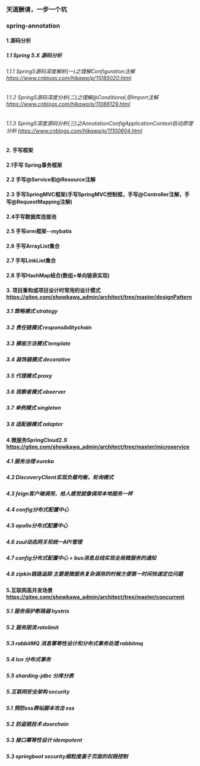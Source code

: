 ### 天道酬请，一步一个坑
### spring-annotation

#### 1.源码分析
##### 1.1 Spring 5.X 源码分析
###### 1.1.1 Spring5源码深度解析(一)之理解Configuration注解   https://www.cnblogs.com/hlkawa/p/11085020.html
###### 1.1.2 Spring5源码深度分析(二)之理解@Conditional,@Import注解   https://www.cnblogs.com/hlkawa/p/11088129.html
###### 1.1.3 Spring5深度源码分析(三)之AnnotationConfigApplicationContext启动原理分析   https://www.cnblogs.com/hlkawa/p/11100604.html

#### 2. 手写框架 
#### 2.1手写 Spring事务框架
#### 2.2 手写@Service和@Resource注解
#### 2.3 手写SpringMVC框架(手写SpringMVC控制框，手写@Controller注解，手写@RequestMapping注解)
#### 2.4手写数据库连接池
#### 2.5 手写orm框架--mybatis
#### 2.6 手写ArrayList集合
#### 2.7 手写LinkList集合
#### 2.8 手写HashMap结合(数组+单向链表实现)

#### 3. 项目重构或项目设计时常用的设计模式 https://gitee.com/showkawa_admin/architect/tree/master/designPattern
##### 3.1 策略模式 strategy
##### 3.2 责任链模式 responsibilitychain
##### 3.3 模板方法模式 template
##### 3.4 装饰器模式 decorative
##### 3.5 代理模式 proxy
##### 3.6 观察者模式 observer
##### 3.7 单例模式 singleton
##### 3.8 适配器模式 adapter

#### 4.微服务SpringCloud2.X  https://gitee.com/showkawa_admin/architect/tree/master/microservice
##### 4.1 服务治理 eureka
##### 4.2 DiscoveryClient实现负载均衡，轮询模式
##### 4.3 feign客户端调用，给人感觉就像调用本地服务一样
##### 4.4 config分布式配置中心
##### 4.5 apollo分布式配置中心
##### 4.6 zuul动态网关和统一API管理
##### 4.7 config分布式配置中心 + bus消息总线实现全局微服务的通知
##### 4.8 zipkin链路追踪 主要是微服务复杂调用的时候方便第一时间快速定位问题

#### 5.互联网高并发场景  https://gitee.com/showkawa_admin/architect/tree/master/concurrent
##### 5.1 服务保护断路器 hystrix
##### 5.2 服务限流 ratelimit
##### 5.3 rabbitMQ 消息幂等性设计和分布式事务处理 rabbitmq
##### 5.4 lcn 分布式事务
##### 5.5 sharding-jdbc 分库分表
##### 5.互联网安全架构 security
##### 5.1 预防xss跨站脚本攻击 xss
##### 5.2 防盗链技术 doorchain
##### 5.3 接口幂等性设计 idempotent
##### 5.3 springboot security细粒度基于页面的权限控制
